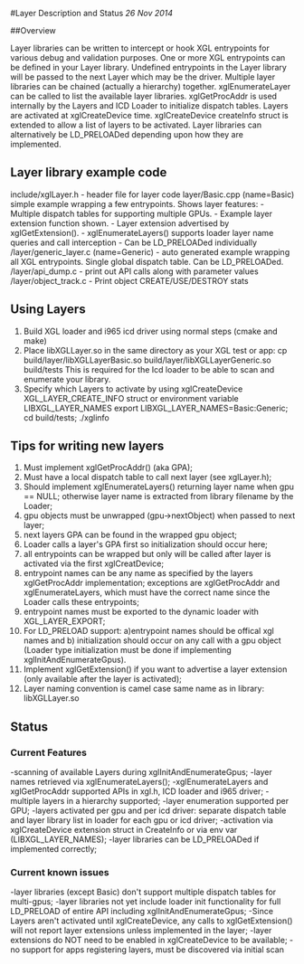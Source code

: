 #Layer Description and Status
*26 Nov 2014*

##Overview

Layer libraries can be written to intercept or hook XGL entrypoints for various
debug and validation purposes.  One or more XGL entrypoints can be defined in your Layer
library.  Undefined entrypoints in the Layer library will be passed to the next Layer which
may be the driver.  Multiple layer libraries can be chained (actually a hierarchy) together.
xglEnumerateLayer can be called to list the available layer libraries.  xglGetProcAddr is
used internally by the Layers and ICD Loader to initialize dispatch tables. Layers are
activated at xglCreateDevice time. xglCreateDevice createInfo struct is extended to allow
a list of layers to be activated.  Layer libraries can alternatively be LD_PRELOADed depending
upon how they are implemented.

## Layer library example code

include/xglLayer.h  - header file for layer code
layer/Basic.cpp (name=Basic) simple example wrapping a few entrypoints. Shows layer features:
                       - Multiple dispatch tables for supporting multiple GPUs.
                       - Example layer extension function shown.
                       - Layer extension advertised by xglGetExtension().
                       - xglEnumerateLayers() supports loader layer name queries and call interception
                       - Can be LD_PRELOADed individually
<build dir>/layer/generic_layer.c (name=Generic) - auto generated example wrapping all XGL entrypoints.
                                     Single global dispatch table. Can be LD_PRELOADed.
<build dir>/layer/api_dump.c - print out API calls along with parameter values
<build dir>/layer/object_track.c - Print object CREATE/USE/DESTROY stats

## Using Layers

1) Build XGL loader  and i965 icd driver using normal steps (cmake and make)
2) Place libXGLLayer<name>.so in the same directory as your XGL test or app:
   cp build/layer/libXGLLayerBasic.so build/layer/libXGLLayerGeneric.so build/tests
This is required for the Icd loader to be able to scan and enumerate your library.
3) Specify which Layers to activate by using xglCreateDevice XGL_LAYER_CREATE_INFO struct or environment variable LIBXGL_LAYER_NAMES
   export LIBXGL_LAYER_NAMES=Basic:Generic;
   cd build/tests; ./xglinfo

## Tips for writing new layers

1) Must implement xglGetProcAddr() (aka GPA);
2) Must have a local dispatch table to call next layer (see xglLayer.h);
3) Should implement xglEnumerateLayers() returning layer name when gpu == NULL;
    otherwise layer name is extracted from library filename by the Loader;
4) gpu objects must be unwrapped (gpu->nextObject) when passed to next layer;
5) next layers GPA can be found in the wrapped gpu object;
6) Loader calls a layer's GPA first  so initialization should occur here;
7) all entrypoints can be wrapped but only will be called after layer is activated
    via the first xglCreatDevice;
8) entrypoint names can be any name as specified by the layers xglGetProcAddr
    implementation; exceptions are xglGetProcAddr and xglEnumerateLayers,
    which must have the correct name since the Loader calls these entrypoints;
9) entrypoint names must be exported to the dynamic loader with XGL_LAYER_EXPORT;
10) For LD_PRELOAD support: a)entrypoint names should be offical xgl names and
    b) initialization should occur on any call with a gpu object (Loader type
    initialization must be done if implementing xglInitAndEnumerateGpus).
11) Implement xglGetExtension() if you want to advertise a layer extension
    (only available after the layer is activated);
12) Layer naming convention is camel case same name as in library: libXGLLayer<name>.so

## Status

### Current Features

-scanning of available Layers during xglInitAndEnumerateGpus;
-layer names retrieved via xglEnumerateLayers();
-xglEnumerateLayers and xglGetProcAddr supported APIs in xgl.h, ICD loader and i965 driver;
-multiple layers in a hierarchy supported;
-layer enumeration supported per GPU;
-layers  activated per gpu and per icd driver: separate  dispatch table and layer library
   list in loader for each gpu or icd driver;
-activation via xglCreateDevice extension struct in CreateInfo or via env var
   (LIBXGL_LAYER_NAMES);
-layer libraries can be LD_PRELOADed if implemented correctly;

### Current known issues

-layer libraries (except Basic) don't support multiple dispatch tables for multi-gpus;
-layer libraries not yet include loader init functionality for full LD_PRELOAD of
    entire API including xglInitAndEnumerateGpus;
-Since Layers aren't activated until xglCreateDevice, any calls to xglGetExtension()
    will not report layer extensions unless implemented in the layer;
-layer extensions do NOT need to be enabled in xglCreateDevice to be available;
-no support for apps registering layers, must be discovered via initial scan

